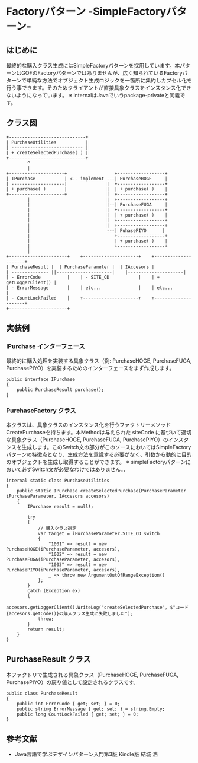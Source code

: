 # Factoryパターン -SimpleFactoryパターン-

## はじめに
最終的な購入クラス生成にはSimpleFactoryパターンを採用しています。本パターンはGOFのFactoryパターンではありませんが、広く知られているFactoryパターンで単純な方法でオブジェクト生成ロジックを一箇所に集約しカプセル化を行う事できます。そのためクライアントが直接具象クラスをインスタンス化できないようになっています。
※ internalはJavaでいうpackage-privateと同義です。

## クラス図
```
+-----------------------------+
| PurchaseUtilities           |
| --------------------------- |
| + createSelectedPurchase( ) |
+-----------------------------+
        ^
        |
+---------------------+                  +------------------+
| IPurchase           | <-- implement ---| PurchaseHOGE     |
| --------------------|               |  +------------------+
| + purchase( )       |               |  | + purchase( )    |
+---------------------+               |  +------------------+
        |                             |  +------------------+
        |                             |--| PurchaseFUGA     |
        |                             |  +------------------+
        |                             |  | + purchase( )    |
        |                             |  +------------------+
        |                             |  +------------------+ 
        |                             ---| PuhasePIYO      |
        |                                +------------------+
        |                                | + purchase( )    |
        |                                +------------------+
        |
+----------------------+    +---------------------+    +---------------------+
| PurchaseResult |  | PurchaseParameter |  | IAccesors |
| -------------- ||---------------------|    |---------------------|
| - ErrorCode          |    | - SITE_CD           |    | + getLoggerClient() |
| - ErrorMessage       |    | etc...              |    | etc...              |
| - CountLockFailed    |    +---------------------+    +---------------------+
+----------------------+
```

## 実装例

### IPurchase インターフェース
最終的に購入処理を実装する具象クラス（例: PurchaseHOGE, PurchaseFUGA, PurchasePIYO）を実装するためのインターフェースをまず作成します。
```
public interface IPurchase
{
    public PurchaseResult purchase();
}
```

### PurchaseFactory クラス
本クラスは、具象クラスのインスタンス化を行うファクトリーメソッドCreatePurchaseを持ちます。本Methodは与えられた siteCode に基づいて適切な具象クラス（PurchaseHOGE, PurchaseFUGA, PurchasePIYO）のインスタンスを生成します。このSwitch文の部分がこのソースにおいてはSimpleFactoryパターンの特徴点となり、生成方法を意識する必要がなく、引数から動的に目的のオブジェクトを生成し取得することができます。
※ simpleFactoryパターンにおいて必ずSwitch文が必要なわけではありません。、

```
internal static class PurchaseUtilities
{
    public static IPurchase createSelectedPurchase(PurchaseParameter iPurchaseParameter, IAccesors accesors)
    {
        IPurchase result = null!;

        try
        {
            // 購入クラス選定
            var target = iPurchaseParameter.SITE_CD switch
            {
                "1001" => result = new PurchaseHOGE(iPurchaseParameter, accesors),
                "1002" => result = new PurchaseFUGA(iPurchaseParameter, accesors),
                "1003" => result = new PurchasePIYO(iPurchaseParameter, accesors),
                _ => throw new ArgumentOutOfRangeException()
            };
        }
        catch (Exception ex)
        {
            accesors.getLoggerClient().WriteLog("createSelectedPurchase", $"コード{accesors.getCode()}の購入クラス生成に失敗しました");
            throw;
        }
        return result;
    }
}
```

## PurchaseResult クラス
本ファクトリで生成される具象クラス（PurchaseHOGE, PurchaseFUGA, PurchasePIYO）の戻り値として設定されるクラスです。
```
public class PurchaseResult
{
    public int ErrorCode { get; set; } = 0;
    public string ErrorMessage { get; set; } = string.Empty;
    public long CountLockFailed { get; set; } = 0;
}
```

## 参考文献
- Java言語で学ぶデザインパターン入門第3版 Kindle版 結城 浩
